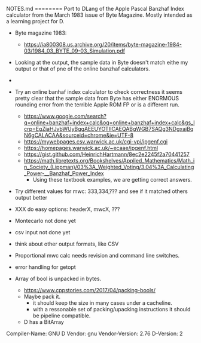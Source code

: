 NOTES.md ======== Port to DLang of the Apple Pascal Banzhaf Index
calculator from the March 1983 issue of Byte Magazine. Mostly
intended as a learning project for D.

- Byte magazine 1983:
	- https://ia800308.us.archive.org/20/items/byte-magazine-1984-03/1984_03_BYTE_09-03_Simulation.pdf
- Looking at the output, the sample data in Byte doesn't match eithe my output or that of pne of the online banzhaf calculators.
- 
- Try an online banhaf index calculator to check correctness it seems pretty clear that the sample data from Byte has either ENORMOUS rounding error from the terrible Apple ROM FP or is a different run.
	- https://www.google.com/search?q=online+banzhaf+index+calc&oq=online+banzhaf+index+calc&gs_lcrp=EgZjaHJvbWUyBggAEEUYOTIICAEQABgWGB7SAQg3NDgxajBqN6gCALACAA&sourceid=chrome&ie=UTF-8
	- https://mywebpages.csv.warwick.ac.uk/cgi-vpi/ipgenf.cgi
	- https://homepages.warwick.ac.uk/~ecaae/ipgenf.html
	- https://gist.github.com/HeinrichHartmann/8ec2e2245f2a70441257
	- https://math.libretexts.org/Bookshelves/Applied_Mathematics/Math_in_Society_(Lippman)/03%3A_Weighted_Voting/3.04%3A_Calculating_Power-__Banzhaf_Power_Index
		- Using these textbook examples, we are getting correct answers.


- Try different values for mwc: 333,334,??? and see if it matched others output better
- XXX do easy options: headerX, mwcX, ???

- Montecarlo not done yet
- csv input not done yet
- think about other output formats, like CSV
- Proportional mwc calc needs revision and command line switches.
- error handling for getopt
- Array of bool is unpacked in bytes.
	- https://www.cppstories.com/2017/04/packing-bools/
	- Maybe pack it.
		- it should keep the size in many cases under a cacheline.
		- with a ressonable set of packing/upacking instructions it should be pipeline compatible.
	- D has a BitArray

Compiler-Name: GNU D
Vendor: gnu
Vendor-Version: 2.76
D-Version: 2
